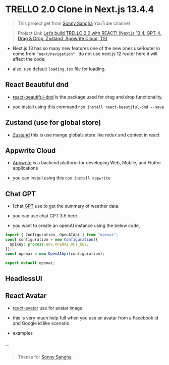 # TRELLO 2.0 Clone in Next.js 13.4.4

>This project get from [Sonny Sangha](https://www.youtube.com/@SonnySangha) YouTube channel

>Project Link [Let’s build TRELLO 2.0 with REACT! (Next.js 13.4, GPT-4, Drag & Drop, Zustand, Appwrite Cloud, TS)](https://youtu.be/TI2AvfCj5oM)


- Next.js 13 has so many new features one of the new ones useRouter in come from `"next/navigation" ` do not use next.js 12 router here it will affect the code.

- also, use default ```loading.tsx``` file for loading.


## React Beautiful dnd

- [react-beautiful-dnd](https://github.com/atlassian/react-beautiful-dnd) is the package used for drag and drop functionality.

- you install using this command ```npm install react-beautiful-dnd --save```

## Zustand (use for global store)

- [Zustand](https://www.npmjs.com/package/zustand) this is use mange globals store like redux and context in react


## Appwrite Cloud

- [Appwrite](https://appwrite.io/) is a backend platform for developing Web, Mobile, and Flutter applications

- you can install using this  ```npm install appwrite```

## Chat GPT

- [chat [GPT](https://platform.openai.com/docs/api-reference) use to get the summary of weather data.

- you can use chat GPT 3.5 here.

- you want to create an openAI instance using the below code,

```typescript
import { Configuration, OpenAIApi } from "openai";
const configuration = new Configuration({
  apiKey: process.env.OPENAI_API_KEY,
});
const openai = new OpenAIApi(configuration);

export default openai;

```

## HeadlessUI




## React Avatar

- [react-avatar](https://www.npmjs.com/package/react-avatar) use for avatar image.

- this is very much help full when you use an avatar from a Facebook id and Google id like scenario.

- examples 

  ```
<Avatar googleId="118096717852922241760" size="100" round={true} />
<Avatar facebookId="100008343750912" size="150" />
<Avatar githubHandle="sitebase" size={150} round="20px" />
<Avatar vkontakteId="1" size="150" />
<Avatar skypeId="sitebase" size="200" />
<Avatar twitterHandle="sitebase" size="40" />
<Avatar name="Wim Mostmans" size="150" />
<Avatar name="Wim Mostmans" size="150" textSizeRatio={1.75} />
<Avatar value="86%" size="40" />
<Avatar size="100" facebook-id="invalidfacebookusername" src="http://www.gravatar.com/avatar/a16a38cdfe8b2cbd38e8a56ab93238d3" />
<Avatar name="Wim Mostmans" unstyled={true} />
  ```



> Thanks for [Sonny Sangha](https://www.youtube.com/@SonnySangha)


